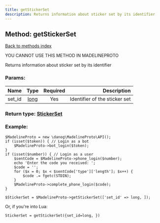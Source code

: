 ```yaml
---
title: getStickerSet
description: Returns information about sticker set by its identifier
---
```

## Method: getStickerSet  
[Back to methods index](index.md)


YOU CANNOT USE THIS METHOD IN MADELINEPROTO


Returns information about sticker set by its identifier

### Params:

| Name     |    Type       | Required | Description |
|----------|:-------------:|:--------:|------------:|
|set\_id|[long](../types/long.md) | Yes|Identifier of the sticker set|


### Return type: [StickerSet](../types/StickerSet.md)

### Example:


```
$MadelineProto = new \danog\MadelineProto\API();
if (isset($token)) { // Login as a bot
    $MadelineProto->bot_login($token);
}
if (isset($number)) { // Login as a user
    $sentCode = $MadelineProto->phone_login($number);
    echo 'Enter the code you received: ';
    $code = '';
    for ($x = 0; $x < $sentCode['type']['length']; $x++) {
        $code .= fgetc(STDIN);
    }
    $MadelineProto->complete_phone_login($code);
}

$StickerSet = $MadelineProto->getStickerSet(['set_id' => long, ]);
```

Or, if you're into Lua:

```
StickerSet = getStickerSet({set_id=long, })
```

